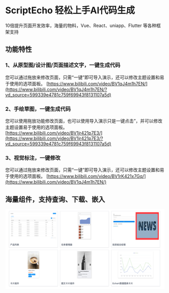 # ScriptEcho 轻松上手AI代码生成

10倍提升页面开发效率，海量的物料，Vue、React、uniapp、Flutter 等各种框架支持

## 功能特性 

### 1、从原型图/设计图/页面描述文字，一键生成代码

您可以通过拖放来修改页面，只需“一键”即可导入演示，还可以修改主题设置和易于使用的选项面板。
[https://www.bilibili.com/video/BV1qJ4m1h7EN/](https://www.bilibili.com/video/BV1qJ4m1h7EN/?vd_source=599339e4781c759f69943f8131107a5d)

### 2、手绘草图，一键生成代码

您可以使用拖放功能修改页面，也可以使用导入演示只是一键点击”，并可以修改主题设置易于使用的选项面板。
[https://www.bilibili.com/video/BV1jr421p7E3/](https://www.bilibili.com/video/BV1jr421p7E3/?vd_source=599339e4781c759f69943f8131107a5d)

### 3、视觉标注，一键修改

您可以通过拖放来修改页面，只需“一键”即可导入演示，还可以修改主题设置和易于使用的选项面板。
[https://www.bilibili.com/video/BV1rK421x7Gq/](https://www.bilibili.com/video/BV1qJ4m1h7EN/)

## 海量组件，支持查询、下载、嵌入
![](./assets/examples/Web/组件.jpg)
